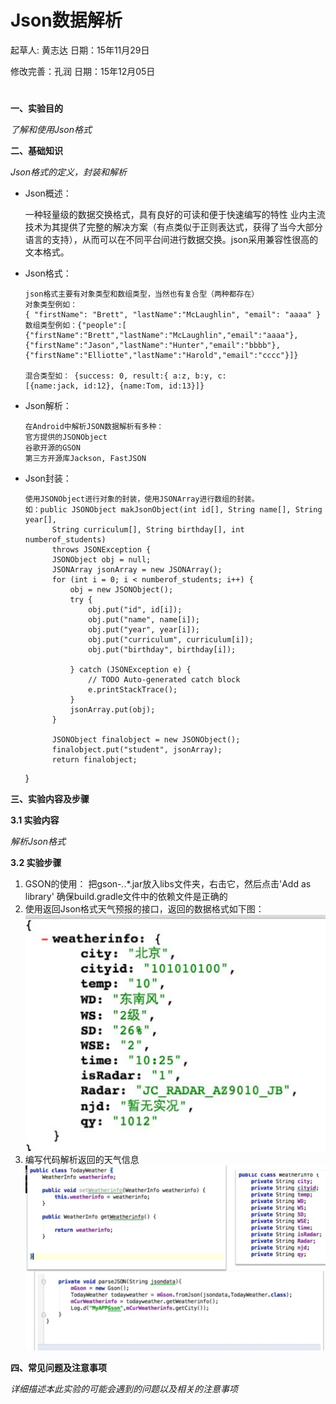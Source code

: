 # Json数据解析

起草人: 黄志达   日期：15年11月29日

修改完善：孔润   日期：15年12月05日
# 

**一、实验目的**

*了解和使用Json格式*

**二、基础知识**

*Json格式的定义，封装和解析*
  * Json概述：

      一种轻量级的数据交换格式，具有良好的可读和便于快速编写的特性
      业内主流技术为其提供了完整的解决方案（有点类似于正则表达式，获得了当今大部分语言的支持），从而可以在不同平台间进行数据交换。json采用兼容性很高的文本格式。
      
* Json格式：

    
      json格式主要有对象类型和数组类型，当然也有复合型（两种都存在）
      对象类型例如：
      { "firstName": "Brett", "lastName":"McLaughlin", "email": "aaaa" } 
      数组类型例如：{"people":[
      {"firstName":"Brett","lastName":"McLaughlin","email":"aaaa"},
      {"firstName":"Jason","lastName":"Hunter","email":"bbbb"},
      {"firstName":"Elliotte","lastName":"Harold","email":"cccc"}]}
      
      混合类型如： {success: 0, result:{ a:z, b:y, c:
      [{name:jack, id:12}, {name:Tom, id:13}]}
     

* Json解析：

      在Android中解析JSON数据解析有多种：
      官方提供的JSONObject
      谷歌开源的GSON
      第三方开源库Jackson, FastJSON


* Json封装：

      使用JSONObject进行对象的封装，使用JSONArray进行数组的封装。
      如：public JSONObject makJsonObject(int id[], String name[], String year[],
            String curriculum[], String birthday[], int numberof_students)
            throws JSONException {
            JSONObject obj = null;
            JSONArray jsonArray = new JSONArray();
            for (int i = 0; i < numberof_students; i++) {
                obj = new JSONObject();
                try {
                    obj.put("id", id[i]);
                    obj.put("name", name[i]);
                    obj.put("year", year[i]);
                    obj.put("curriculum", curriculum[i]);
                    obj.put("birthday", birthday[i]);
    
                } catch (JSONException e) {
                    // TODO Auto-generated catch block
                    e.printStackTrace();
                }
                jsonArray.put(obj);
            }
    
            JSONObject finalobject = new JSONObject();
            finalobject.put("student", jsonArray);
            return finalobject;
    }


   

**三、实验内容及步骤**

**3.1 实验内容**

*解析Json格式*

**3.2 实验步骤**

1. GSON的使用：
   把gson-*.*.*.jar放入libs文件夹，右击它，然后点击'Add as library'
    确保build.gradle文件中的依赖文件是正确的
2. 使用返回Json格式天气预报的接口，返回的数据格式如下图：
   ![](1.JPG)
3. 编写代码解析返回的天气信息
   ![](2.JPG)


**四、常见问题及注意事项**

*详细描述本此实验的可能会遇到的问题以及相关的注意事项*


